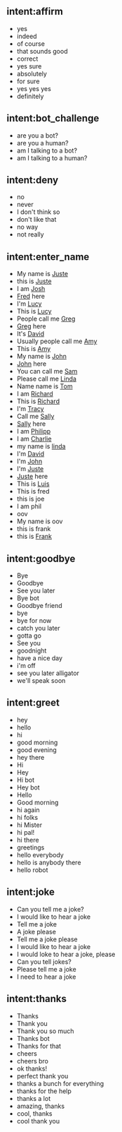 ## intent:affirm
- yes
- indeed
- of course
- that sounds good
- correct
- yes sure
- absolutely
- for sure
- yes yes yes
- definitely

## intent:bot_challenge
- are you a bot?
- are you a human?
- am I talking to a bot?
- am I talking to a human?

## intent:deny
- no
- never
- I don't think so
- don't like that
- no way
- not really

## intent:enter_name
- My name is [Juste](name)
- this is [Juste](name)
- I am [Josh](name)
- [Fred](name) here
- I'm [Lucy](name)
- This is [Lucy](name)
- People call me [Greg](name)
- [Greg](name) here
- It's [David](name)
- Usually people call me [Amy](name)
- This is [Amy](name)
- My name is [John](name)
- [John](name) here
- You can call me [Sam](name)
- Please call me [Linda](name)
- Name name is [Tom](name)
- I am [Richard](name)
- This is [Richard](name)
- I'm [Tracy](name)
- Call me [Sally](name)
- [Sally](name) here
- I am [Philipp](name)
- I am [Charlie](name)
- my name is [linda](name)
- I'm [David](name)
- I'm [John](name)
- I'm [Juste](name)
- [Juste](name) here
- This is [Luis](name)
- This is fred
- this is joe
- I am phil
- oov
- My name is oov
- this is frank
- this is [Frank](name)

## intent:goodbye
- Bye
- Goodbye
- See you later
- Bye bot
- Goodbye friend
- bye
- bye for now
- catch you later
- gotta go
- See you
- goodnight
- have a nice day
- i'm off
- see you later alligator
- we'll speak soon

## intent:greet
- hey
- hello
- hi
- good morning
- good evening
- hey there
- Hi
- Hey
- Hi bot
- Hey bot
- Hello
- Good morning
- hi again
- hi folks
- hi Mister
- hi pal!
- hi there
- greetings
- hello everybody
- hello is anybody there
- hello robot

## intent:joke
- Can you tell me a joke?
- I would like to hear a joke
- Tell me a joke
- A joke please
- Tell me a joke please
- I would like to hear a joke
- I would loke to hear a joke, please
- Can you tell jokes?
- Please tell me a joke
- I need to hear a joke

## intent:thanks
- Thanks
- Thank you
- Thank you so much
- Thanks bot
- Thanks for that
- cheers
- cheers bro
- ok thanks!
- perfect thank you
- thanks a bunch for everything
- thanks for the help
- thanks a lot
- amazing, thanks
- cool, thanks
- cool thank you
